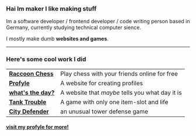 <p>
  <!--<img src="https://forthebadge.com/images/badges/0-percent-optimized.svg">--> <!--<img src="https://forthebadge.com/images/badges/made-with-crayons.svg">--> <!--<img src="https://forthebadge.com/images/badges/built-with-love.svg">--> <!--<img src="https://forthebadge.com/images/badges/powered-by-black-magic.svg">-->
</p>

### Hai Im maker **I like making stuff**
Im a software developer / frontend developer / code writing person based in Germany, currently studying technical computer sience. 

I mostly make dumb **websites and games**.

<hr />

### Here's some cool work I did
<table>
<tr>
  <td><b><a href="https://raccoon-chess.vercel.app">Raccoon Chess</a></b></td>
  <td>Play chess with your friends online for free</td>
</tr>
<tr>
  <td><b><a href="https://profyle.net">Profyle</a></b></td>
  <td>A website for creating profiles</td>
</tr>
<tr>
  <td><b><a href="https://day.maiker.de">what's the day?</a></b></td>
  <td>A website that <i>maybe</i> tells you what day it is</td>
</tr>
<tr>
  <td><b><a href="https://nic4901.itch.io/tank-trouble">Tank Trouble</a></b></td>
  <td>A game with only one item-slot and life</td>
</tr>
<tr>
  <td><b><a href="https://my-maker.itch.io/city-defender">City Defender</a></b></td>
  <td>an unusual tower defense game</td>
</tr>
</table>
<h4><b><a href="https://profyle.net/maker">visit my profyle for more!</a></b></h4>
